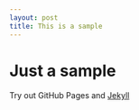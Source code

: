 ```yaml
---
layout: post
title: This is a sample
---
```


# Just a sample

Try out GitHub Pages and [Jekyll](http://jekyllrb.com)
